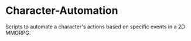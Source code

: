 # Character-Automation
Scripts to automate a character's actions based on specific events in a 2D MMORPG.
